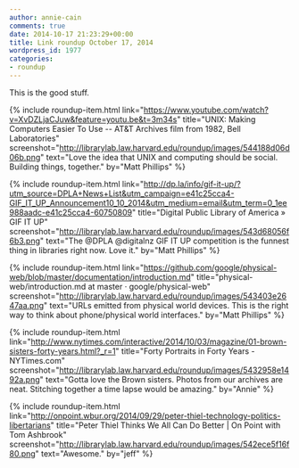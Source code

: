 ```yaml
---
author: annie-cain
comments: true
date: 2014-10-17 21:23:29+00:00
title: Link roundup October 17, 2014
wordpress_id: 1977
categories:
- roundup
---
```


This is the good stuff.

{% include roundup-item.html
  link="https://www.youtube.com/watch?v=XvDZLjaCJuw&feature=youtu.be&t=3m34s"
  title="UNIX: Making Computers Easier To Use -- AT&T Archives film from 1982, Bell Laboratories"
  screenshot="http://librarylab.law.harvard.edu/roundup/images/544188d06d06b.png"
  text="Love the idea that UNIX and computing should be social. Building things, together."
  by="Matt Phillips"
%}

{% include roundup-item.html
  link="http://dp.la/info/gif-it-up/?utm_source=DPLA+News+List&utm_campaign=e41c25cca4-GIF_IT_UP_Announcement10_10_2014&utm_medium=email&utm_term=0_1ee988aadc-e41c25cca4-60750809"
  title="Digital Public Library of America » GIF IT UP"
  screenshot="http://librarylab.law.harvard.edu/roundup/images/543d68056f6b3.png"
  text="The @DPLA @digitalnz GIF IT UP competition is the funnest thing in libraries right now. Love it."
  by="Matt Phillips"
%}

{% include roundup-item.html
  link="https://github.com/google/physical-web/blob/master/documentation/introduction.md"
  title="physical-web/introduction.md at master · google/physical-web"
  screenshot="http://librarylab.law.harvard.edu/roundup/images/543403e2647aa.png"
  text="URLs emitted from physical world devices. This is the right way to think about phone/physical world interfaces."
  by="Matt Phillips"
%}

{% include roundup-item.html
  link="http://www.nytimes.com/interactive/2014/10/03/magazine/01-brown-sisters-forty-years.html?_r=1"
  title="Forty Portraits in Forty Years - NYTimes.com"
  screenshot="http://librarylab.law.harvard.edu/roundup/images/5432958e1492a.png"
  text="Gotta love the Brown sisters.  Photos from our archives are neat.  Stitching together a time lapse would be amazing."
  by="Annie"
%}

{% include roundup-item.html
  link="http://onpoint.wbur.org/2014/09/29/peter-thiel-technology-politics-libertarians"
  title="Peter Thiel Thinks We All Can Do Better | On Point with Tom Ashbrook"
  screenshot="http://librarylab.law.harvard.edu/roundup/images/542ece5f16f80.png"
  text="Awesome."
  by="jeff"
%}

